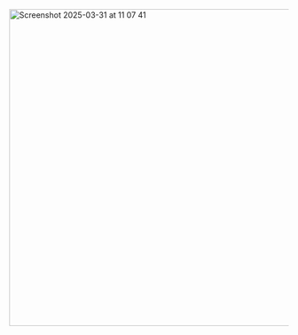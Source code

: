 <img width="572" alt="Screenshot 2025-03-31 at 11 07 41" src="https://github.com/user-attachments/assets/1a4d23e9-bfa3-45e3-83af-1fe2341abc8d" />
